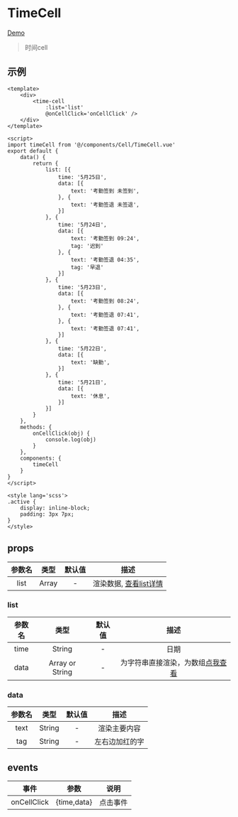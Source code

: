 # TimeCell
[Demo](http://watasi.gitee.io/infozx_api/dist/#/timeCell)
> 时间cell

## 示例
``` vue{10}
<template>
	<div>
		<time-cell
			:list='list'
			@onCellClick='onCellClick' />
	</div>
</template>

<script>
import timeCell from '@/components/Cell/TimeCell.vue'
export default {
	data() {
		return {
			list: [{
				time: '5月25日',
				data: [{
					text: '考勤签到 未签到',
				}, {
					text: '考勤签退 未签退',
				}]
			}, {
				time: '5月24日',
				data: [{
					text: '考勤签到 09:24',
					tag: '迟到'
				}, {
					text: '考勤签退 04:35',
					tag: '早退'
				}]
			}, {
				time: '5月23日',
				data: [{
					text: '考勤签到 08:24',
				}, {
					text: '考勤签退 07:41',
				}, {
					text: '考勤签退 07:41',
				}]
			}, {
				time: '5月22日',
				data: [{
					text: '缺勤',
				}]
			}, {
				time: '5月21日',
				data: [{
					text: '休息',
				}]
			}]
		}
	},
	methods: {
		onCellClick(obj) {
			console.log(obj)
		}
	},
	components: {
		timeCell
	}
}
</script>

<style lang='scss'>
.active {
	display: inline-block;
	padding: 3px 7px;
}
</style>
```

## props
|参数名|类型|默认值|描述|
|:---:|:---:|:---:|:---:|
|list|Array|-|渲染数据, [查看list详情](#list)|

### list
|参数名|类型|默认值|描述|
|:---:|:---:|:---:|:---:|
|time|String|-|日期|
|data|Array or String|-|为字符串直接渲染，为数组[点我查看](#data)|

### data
|参数名|类型|默认值|描述|
|:---:|:---:|:---:|:---:|
|text|String|-|渲染主要内容|
|tag|String|-|左右边加红的字|

## events
|事件|参数|说明|
|:---:|:---:|:---:|
|onCellClick|{time,data}|点击事件|
